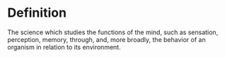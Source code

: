 # Definition

The science which studies the functions of the mind, such as sensation,
perception, memory, through, and, more broadly, the behavior of an
organism in relation to its environment.
